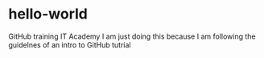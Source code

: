 # hello-world
GitHub training IT Academy
I am just doing this because I am following the guidelnes of an intro to GitHub tutrial
